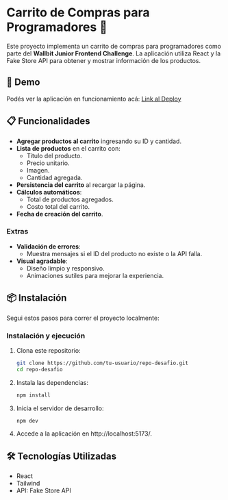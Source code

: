# Carrito de Compras para Programadores 🛒

Este proyecto implementa un carrito de compras para programadores como parte del **Wallbit Junior Frontend Challenge**. La aplicación utiliza React y la Fake Store API para obtener y mostrar información de los productos.

## 🚀 Demo  
Podés ver la aplicación en funcionamiento acá: [Link al Deploy](#)

## 📋 Funcionalidades  
- **Agregar productos al carrito** ingresando su ID y cantidad.  
- **Lista de productos** en el carrito con:  
  - Título del producto.  
  - Precio unitario.  
  - Imagen.  
  - Cantidad agregada.  
- **Persistencia del carrito** al recargar la página.  
- **Cálculos automáticos**:  
  - Total de productos agregados.  
  - Costo total del carrito.  
- **Fecha de creación del carrito**.  

### Extras  
- **Validación de errores**:  
  - Muestra mensajes si el ID del producto no existe o la API falla.  
- **Visual agradable**:  
  - Diseño limpio y responsivo.  
  - Animaciones sutiles para mejorar la experiencia.  


## 📦 Instalación  
Segui estos pasos para correr el proyecto localmente:  

### Instalación y ejecución  
1. Clona este repositorio:  
   ```bash
   git clone https://github.com/tu-usuario/repo-desafio.git
   cd repo-desafio
2. Instala las dependencias:  
   ```bash
   npm install
3. Inicia el servidor de desarrollo:  
   ```bash
   npm dev
4. Accede a la aplicación en http://localhost:5173/. 


## 🛠 Tecnologías Utilizadas
* React
* Tailwind
* API: Fake Store API